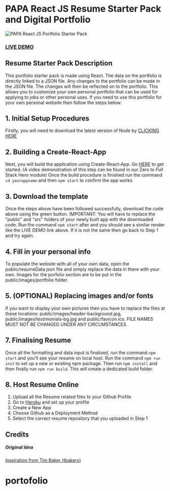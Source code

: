 # PAPA React JS Resume Starter Pack and Digital Portfolio

![PAPA React JS Portfolio Starter Pack](resume-screenshot.jpg?raw=true "PAPA React JS Portfolio Stater Pack ")

### <a href="https://resume-portfolio-starter-pack.herokuapp.com">LIVE DEMO</a>

## Resume Starter Pack Description

This portfolio starter pack is made using React. The data on the portfolio is directly linked to a JSON file. Any changes to the portfolio can be made in the JSON file. The changes will then be reflected on to the portfolio. This allows you to customize your own personal portfolio that can be used for applying to jobs or other personal uses. If you need to use this portfolio for your own personal website then follow the steps below:

## 1. Initial Setup Procedures

Firstly, you will need to download the latest version of Node by <a href="https://nodejs.org/en/download/">CLICKING HERE</a>

## 2. Building a Create-React-App

Next, you will build the application using Create-React-App. Go <a href="https://reactjs.org/docs/installation.html">HERE</a> to get started. (A video demonstration of this step can be found in our Zero to Full Stack Hero module)
Once the build procedure is finished run the command `cd yourappname` and then `npm start` to confirm the app works

## 3. Download the template

Once the steps above have been followed successfully, download the code above using the green button.
IMPORTANT: You will have to replace the "public" and "src" folders of your newly built app with the downloaded code. Run the command `npm start` after and you should see a similar render like the LIVE DEMO link above. If it is not the same then go back to Step 1 and try again.

## 4. Fill in your personal info

To populate the website with all of your own data, open the public/resumeData.json file and simply replace the data in there with your own. Images for the porfolio section are to be put in the public/images/portfolio folder.

## 5. (OPTIONAL) Replacing images and/or fonts

If you want to display your own pictures then you have to replace the files at these locations: public/images/header-background.jpg, public/images/testimonials-bg.jpg and public/favicon.ico. FILE NAMES MUST NOT BE CHANGED UNDER ANY CIRCUMSTANCES.

## 7. Finalising Resume

Once all the formatting and data input is finalised, run the command `npm start` and you'll see your resume on local host.
Run the command `npm run init` to set up a new or existing npm package. Then run `npm install` and then finally run `npm run build`. This will create a dedicated build folder.

## 8. Host Resume Online

1) Upload all the Resume related files to your Github Profile
2) Go to <a href="https://www.heroku.com">Heroku</a> and set up your profile
3) Create a New App
4) Choose Github as a Deployment Method
5) Select the correct resume repository that you uploaded in Step 1

## Credits

##### Original Idea

<a href="https://github.com/tbakerx/react-resume-template/blob/master/README.md">Inspiration from Tim Baker (tbakerx)</a>
# portofolio
